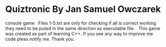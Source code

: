 # Quiztronic By Jan Samuel Owczarek
console game
 
Files 1-5.txt are only for checking if all is correct working they need to be puted in the same direction as executable file.
 
This game was created as part of learning C++. If you see any way to improve me code pleas notify me.
Thank you.
